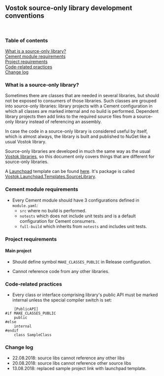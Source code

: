 ## Vostok source-only library development conventions
<br/>

### Table of contents
[What is a source-only library?](#what-is-a-source-only-library)<br/>
[Cement module requirements](#cement-module-requirements)<br/>
[Project requirements](#project-requirements)<br/>
[Code-related practices](#code-related-practices)<br/>
[Change log](#change-log)<br/>

### What is a source-only library?

Sometimes there are classes that are needed in several libraries, but should not be exposed to consumers of those libraries. Such classes are grouped into source-only libraries: library projects with a Cement configuration in which all classes are marked internal and no build is performed. Dependent library projects then add links to the required source files from a source-only library instead of referencing an assembly.

In case the code in a source-only library is considered useful by itself, which is almost always, the library is built and published to NuGet like a usual Vostok library.

Source-only libraries are developed in much the same way as the usual [Vostok libraries](conventions.md), so this document only covers things that are different for source-only libraries.

A [Launchpad](../launchpad/readme.md) template can be found [here](../launchpad-templates/library-source). It's package is called [Vostok.Launchpad.Templates.SourceLibrary](https://www.nuget.org/packages/Vostok.Launchpad.Templates.SourceLibrary).

### Cement module requirements
* Every Cement module should have 3 configurations defined in `module.yaml`:
	* `src` where no build is performed.
	* `notests` which does not include unit tests and is a default configuration for Cement consumers.
	* `full-build` which inherits from `notests` and includes unit tests.

### Project requirements

#### Main project

* Should define symbol `MAKE_CLASSES_PUBLIC` in Release configuration.

* Cannot reference code from any other libraries.

### Code-related practices
* Every class or interface comprising library's public API must be marked internal unless the special compiler switch is set:
```
    [PublicAPI]
#if MAKE_CLASSES_PUBLIC
    public
#else
    internal
#endif
    class SampleClass
```


### Change log

* 22.08.2018: source libs cannot reference any other libs
* 20.08.2018: source libs cannot reference other source libs
* 13.08.2018: replaced sample project link with launchpad template.
